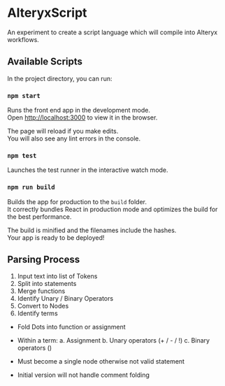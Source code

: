 # AlteryxScript

An experiment to create a script language which will compile into Alteryx workflows.

## Available Scripts

In the project directory, you can run:

### `npm start`

Runs the front end app in the development mode.<br>
Open [http://localhost:3000](http://localhost:3000) to view it in the browser.

The page will reload if you make edits.<br>
You will also see any lint errors in the console.

### `npm test`

Launches the test runner in the interactive watch mode.<br>

### `npm run build`

Builds the app for production to the `build` folder.<br>
It correctly bundles React in production mode and optimizes the build for the best performance.

The build is minified and the filenames include the hashes.<br>
Your app is ready to be deployed!

## Parsing Process

1. Input text into list of Tokens
2. Split into statements
3. Merge functions
4. Identify Unary / Binary Operators
5. Convert to Nodes
6. Identify terms
  - Fold Dots into function or assignment
  - Within a term:
  a. Assignment
  b. Unary operators (+ / - / !)
  c. Binary operators ()
  - Must become a single node otherwise not valid statement

- Initial version will not handle comment folding

